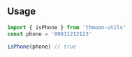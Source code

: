 ## Usage

```jsx
import { isPhone } from 'thmoon-utils'
const phone = '89811212123'

isPhone(phone) // true

```